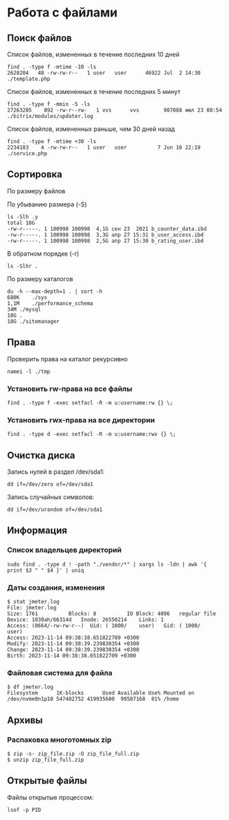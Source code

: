 # Работа с файлами

## Поиск файлов

Список файлов, измененных в течение последних 10 дней
```shell
find . -type f -mtime -10 -ls
2628204   48 -rw-rw-r--   1 user   user      46922 Jul  2 14:30 ./template.php
```

Список файлов, измененных в течение последних 5 минут
```shell
find . -type f -mmin -5 -ls
27263205    892 -rw-r--rw-   1 vvs      vvs        907088 июл 23 08:54 ./bitrix/modules/updater.log
```

Список файлов, измененных раньше, чем 30 дней назад
```shell
find . -type f -mtime +30 -ls
2234183    4 -rw-rw-r--   1 user   user          7 Jun 16 22:19 ./service.php
```

## Сортировка

По размеру файлов

По убыванию размера (-S)

```
ls -Slh .y
total 18G
-rw-r-----. 1 100998 100998  4,1G сен 23  2021 b_counter_data.ibd
-rw-r-----. 1 100998 100998  3,3G апр 27 15:31 b_user_access.ibd
-rw-r-----. 1 100998 100998  2,5G апр 27 15:30 b_rating_user.ibd
```

В обратном порядке (-r)

```
ls -Slhr .
```

По размеру каталогов

```shell
du -h --max-depth=1 . | sort -h
680K	./sys
1,1M	./performance_schema
34M	./mysql
18G	.
18G	./sitemanager
```

## Права

Проверить права на каталог рекурсивно

```shell
namei -l ./tmp
```

### Установить rw-права на все файлы

```shell
find . -type f -exec setfacl -R -m u:username:rw {} \;
```

### Установить rwx-права на все директории

```shell
find . -type d -exec setfacl -R -m u:username:rwx {} \;
```

## Очистка диска

Запись нулей в раздел /dev/sda1:

```shell
dd if=/dev/zero of=/dev/sda1
```

Запись случайных символов:

```shell
dd if=/dev/urandom of=/dev/sda1
```

## Информация

### Список владельцев директорий

```
sudo find . -type d ! -path "./vendor/*" | xargs ls -ldn | awk '{ print $3 " " $4 }' | uniq
```

### Даты создания, изменения

```
$ stat jmeter.log
File: jmeter.log
Size: 1761      	Blocks: 8          IO Block: 4096   regular file
Device: 1030ah/66314d	Inode: 26550214    Links: 1
Access: (0664/-rw-rw-r--)  Uid: ( 1000/    user)   Gid: ( 1000/    user)
Access: 2023-11-14 09:38:38.651822709 +0300
Modify: 2023-11-14 09:38:39.239830354 +0300
Change: 2023-11-14 09:38:39.239830354 +0300
Birth: 2023-11-14 09:38:38.651822709 +0300
```

### Файловая система для файла

```
$ df jmeter.log
Filesystem      1K-blocks      Used Available Use% Mounted on
/dev/nvme0n1p10 547402752 419935600  99587168  81% /home
```

## Архивы

### Распаковка многотомных zip

```shell
$ zip -s- zip_file.zip -O zip_file_full.zip
$ unzip zip_file_full.zip
```

## Открытые файлы

Файлы открытые процессом:

```shell
lsof -p PID
```
